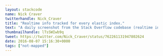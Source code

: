 ```yaml
---
layout: stackcode
name: Nick Craver
twitterhandle: Nick_Craver
title: "Realtime info tracked for every elastic index."
text: "A daily screenshot from the Stack Overflow codebase (realtime info tracked for every elastic index). "
thumbnailhandle: lTsSWIwb9q
tweet: https://twitter.com/Nick_Craver/status/762261131947802624
date: 2016-08-07 15:16:30+0000
tags: ["not-mapped"]
---
```

